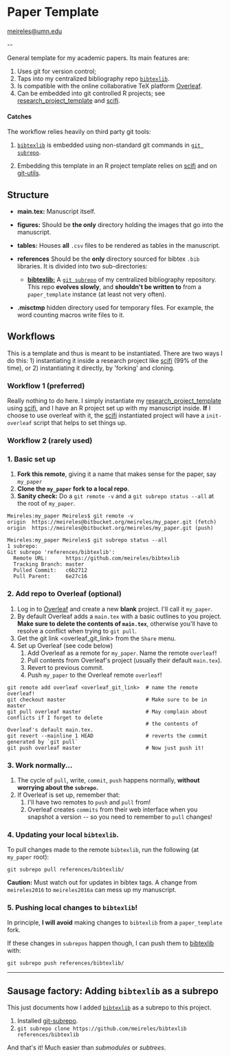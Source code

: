 # Paper Template

meireles@umn.edu

--

General template for my academic papers. Its main features are:

1. Uses git for version control;
2. Taps into my centralized bibliography repo [`bibtexlib`](https://github.com/meireles/bibtexlib).
3. Is compatible with the online collaborative TeX platform [Overleaf](https://www.overleaf.com/).
4. Can be embedded into git controlled R projects; see [research\_project\_template](https://github.com/meireles/research_project_template) and  [scifi](https://github.com/meireles/scifi).


#### Catches
The workflow relies heavily on third party git tools:

1. [`bibtexlib`](https://github.com/meireles/bibtexlib) is embedded using non-standard git commands in [`git subrepo`](https://github.com/ingydotnet/git-subrepo).

2. Embedding this template in an R project template relies on [scifi](https://github.com/meireles/scifi) and on [git-utils](https://github.com/meireles/git-utils).

## Structure

* __main.tex:__ Manuscript itself.

* __figures:__ Should be **the only** directory holding the images that go into the manuscript.

* __tables:__ Houses **all** `.csv` files to be rendered as tables in the manuscript.

* __references__ Should be the **only** directory sourced for bibtex `.bib` libraries. It is divided into two sub-directories:

  * [__bibtexlib:__](https://github.com/meireles/bibtexlib) A [`git subrepo`](https://github.com/ingydotnet/git-subrepo) of my centralized bibliography repository. This repo __evolves slowly__, and __shouldn't be written to__ from a `paper_template` instance (at least not very often).

* __.misctmp__ hidden directory used for temporary files. For example, the word counting macros write files to it. 

## Workflows

This is a template and thus is meant to be instantiated. There are two ways I do this: 1) instantiating it inside a research project like [scifi](https://github.com/meireles/scifi) (99% of the time), or 2) instantiating  it directly, by 'forking' and cloning.

### Workflow 1 (preferred)

Really nothing to do here. I simply instantiate my [research\_project\_template](https://github.com/meireles/research_project_template) using [scifi](https://github.com/meireles/scifi), and I have an R project set up with my manuscript inside. **If** I choose to use overleaf with it, the [scifi](https://github.com/meireles/scifi) instantiated project will have a `init-overleaf` script that helps to set things up.

### Workflow 2 (rarely used)

### 1. Basic set up

1. __Fork this remote__, giving it a name that makes sense for the paper, say `my_paper`
2. __Clone the `my_paper` fork to a local repo__.
3. __Sanity check:__ Do a `git remote -v` and a `git subrepo status --all` at the root of `my_paper`.

```
Meireles:my_paper Meireles$ git remote -v
origin	https://meireles@bitbucket.org/meireles/my_paper.git (fetch)
origin	https://meireles@bitbucket.org/meireles/my_paper.git (push)

Meireles:my_paper Meireles$ git subrepo status --all
1 subrepo:
Git subrepo 'references/bibtexlib':
  Remote URL:      https://github.com/meireles/bibtexlib
  Tracking Branch: master
  Pulled Commit:   c6b2712
  Pull Parent:     6e27c16
```

### 2. Add repo to Overleaf (optional)

1. Log in to [Overleaf](https://www.overleaf.com/) and create a new **blank** project. I'll call it `my_paper`.
2. By default Overleaf adds a `main.tex` with a basic outlines to you project. __Make sure to delete the contents of `main.tex`__, otherwise you'll have to resolve a conflict when trying to `git pull`.
3. Get the git link <overleaf_git_link> from the `Share` menu.
4. Set up Overleaf (see code below)
    1. Add Overleaf as a remote for `my_paper`. Name the remote `overleaf`!
    2. Pull contents from Overleaf's project (usually their default `main.tex`).
    3. Revert to previous commit.
    4. Push `my_paper` to the Overleaf remote `overleaf`!

```
git remote add overleaf <overleaf_git_link>  # name the remote overleaf!
git checkout master                          # Make sure to be in master
git pull overleaf master                     # May complain about conflicts if I forget to delete 
                                             # the contents of Overleaf's default main.tex.
git revert --mainline 1 HEAD                 # reverts the commit generated by `git pull`
git push overleaf master                     # Now just push it!
```

### 3. Work normally...

1. The cycle of `pull`, write, `commit`, `push` happens normally, __without worrying about the `subrepo`.__
2. If Overleaf is set up, remember that:
    1. I'll have two remotes to `push` and `pull` from!
    2. Overleaf creates `commits` from their web interface when you snapshot a version -- so you need to remember to `pull` changes!

### 4. Updating your local `bibtexlib`.

To pull changes made to the remote `bibtexlib`, run the following (at `my_paper` root):

```
git subrepo pull references/bibtexlib/
```

**Caution:** Must watch out for updates in bibtex tags. A change from `meireles2016` to `meireles2016a` can mess up my manuscript.

### 5. Pushing local changes to `bibtexlib`!

In principle, **I will avoid** making changes to `bibtexlib` from a `paper_template` fork.

If these changes in `subrepos` happen though, I can push them to [bibtexlib](https://github.com/meireles/bibtexlib) with:

```
git subrepo push references/bibtexlib/
```

---

## Sausage factory: Adding `bibtexlib` as a subrepo 

This just documents how I added [`bibtexlib`](https://github.com/meireles/bibtexlib) as a subrepo to this project.

1. Installed [git-subrepo](https://github.com/ingydotnet/git-subrepo).
2. `git subrepo clone https://github.com/meireles/bibtexlib references/bibtexlib`

And that's it! Much easier than _submodules_ or _subtrees_.
